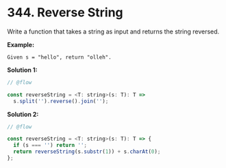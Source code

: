 # 344. Reverse String

Write a function that takes a string as input and returns the string reversed.

**Example:**

```
Given s = "hello", return "olleh".
```

**Solution 1:**

```js
// @flow

const reverseString = <T: string>(s: T): T =>
  s.split('').reverse().join('');
```

**Solution 2:**

```js
// @flow

const reverseString = <T: string>(s: T): T => {
  if (s === '') return '';
  return reverseString(s.substr(1)) + s.charAt(0);
};
```
